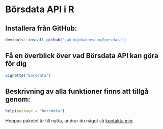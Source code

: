 # Börsdata API i R

## Installera från GitHub:

```r
devtools::install_github('jakobjohannesson/borsdata')
```

## Få en överblick över vad Börsdata API kan göra för dig

```r
vignette("borsdata")
```

## Beskrivning av alla funktioner finns att tillgå genom:

```r
help(package = "borsdata")
```

Hoppas paketet är till nytta, undrar du något så [kontakta mig](https://www.jakobj.se/kontakt). 
